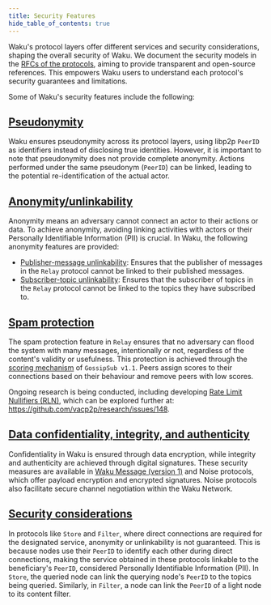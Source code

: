 ```yaml
---
title: Security Features
hide_table_of_contents: true
---
```


Waku's protocol layers offer different services and security considerations, shaping the overall security of Waku. We document the security models in the [RFCs of the protocols](https://rfc.vac.dev/), aiming to provide transparent and open-source references. This empowers Waku users to understand each protocol's security guarantees and limitations.

Some of Waku's security features include the following:

## [Pseudonymity](https://rfc.vac.dev/waku/standards/core/10/waku2/#pseudonymity)

Waku ensures pseudonymity across its protocol layers, using libp2p `PeerID` as identifiers instead of disclosing true identities. However, it is important to note that pseudonymity does not provide complete anonymity. Actions performed under the same pseudonym (`PeerID`) can be linked, leading to the potential re-identification of the actual actor.

## [Anonymity/unlinkability](https://rfc.vac.dev/waku/standards/core/10/waku2/#anonymity--unlinkability)

Anonymity means an adversary cannot connect an actor to their actions or data. To achieve anonymity, avoiding linking activities with actors or their Personally Identifiable Information (PII) is crucial. In Waku, the following anonymity features are provided:

- [Publisher-message unlinkability](https://rfc.vac.dev/waku/standards/core/11/relay/#security-analysis): Ensures that the publisher of messages in the `Relay` protocol cannot be linked to their published messages.
- [Subscriber-topic unlinkability](https://rfc.vac.dev/waku/standards/core/11/relay/#security-analysis): Ensures that the subscriber of topics in the `Relay` protocol cannot be linked to the topics they have subscribed to.

## [Spam protection](https://rfc.vac.dev/waku/standards/core/10/waku2/#spam-protection)

The spam protection feature in `Relay` ensures that no adversary can flood the system with many messages, intentionally or not, regardless of the content's validity or usefulness. This protection is achieved through the [scoring mechanism](https://github.com/libp2p/specs/blob/master/pubsub/gossipsub/gossipsub-v1.1.md#spam-protection-measures) of `GossipSub v1.1`. Peers assign scores to their connections based on their behaviour and remove peers with low scores.

Ongoing research is being conducted, including developing [Rate Limit Nullifiers (RLN)](/learn/concepts/protocols#rln-relay), which can be explored further at: <https://github.com/vacp2p/research/issues/148>.

## [Data confidentiality, integrity, and authenticity](https://rfc.vac.dev/waku/standards/core/10/waku2/#data-confidentiality-integrity-and-authenticity)

Confidentiality in Waku is ensured through data encryption, while integrity and authenticity are achieved through digital signatures. These security measures are available in [Waku Message (version 1)](https://rfc.vac.dev/waku/standards/core/14/message/#version-1) and Noise protocols, which offer payload encryption and encrypted signatures. Noise protocols also facilitate secure channel negotiation within the Waku Network.

## [Security considerations](https://rfc.vac.dev/waku/standards/core/10/waku2/#security-considerations)

In protocols like `Store` and `Filter`, where direct connections are required for the designated service, anonymity or unlinkability is not guaranteed. This is because nodes use their `PeerID` to identify each other during direct connections, making the service obtained in these protocols linkable to the beneficiary's `PeerID`, considered Personally Identifiable Information (PII). In `Store`, the queried node can link the querying node's `PeerID` to the topics being queried. Similarly, in `Filter`, a node can link the `PeerID` of a light node to its content filter.
